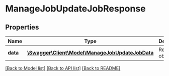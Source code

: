 # ManageJobUpdateJobResponse

## Properties
Name | Type | Description | Notes
------------ | ------------- | ------------- | -------------
**data** | [**\Swagger\Client\Model\ManageJobUpdateJobData**](ManageJobUpdateJobData.md) | Response object | 

[[Back to Model list]](../README.md#documentation-for-models) [[Back to API list]](../README.md#documentation-for-api-endpoints) [[Back to README]](../README.md)


